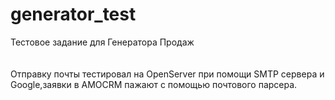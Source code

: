 # generator_test
Тестовое задание для Генератора Продаж <br/><br/><br/>
Отправку почты тестировал на OpenServer при помощи SMTP сервера и Google,заявки в AMOCRM пажают с помощью почтового парсера.
